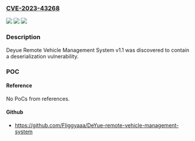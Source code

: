 ### [CVE-2023-43268](https://cve.mitre.org/cgi-bin/cvename.cgi?name=CVE-2023-43268)
![](https://img.shields.io/static/v1?label=Product&message=n%2Fa&color=blue)
![](https://img.shields.io/static/v1?label=Version&message=n%2Fa&color=blue)
![](https://img.shields.io/static/v1?label=Vulnerability&message=n%2Fa&color=brighgreen)

### Description

Deyue Remote Vehicle Management System v1.1 was discovered to contain a deserialization vulnerability.

### POC

#### Reference
No PoCs from references.

#### Github
- https://github.com/Fliggyaaa/DeYue-remote-vehicle-management-system


